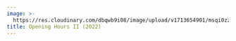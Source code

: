 ```yaml
---
image: >-
  https://res.cloudinary.com/dbqwb9i08/image/upload/v1713654901/msqi0zz6vmevwps5htm5.jpg
title: Opening Hours II (2022)
---
```


